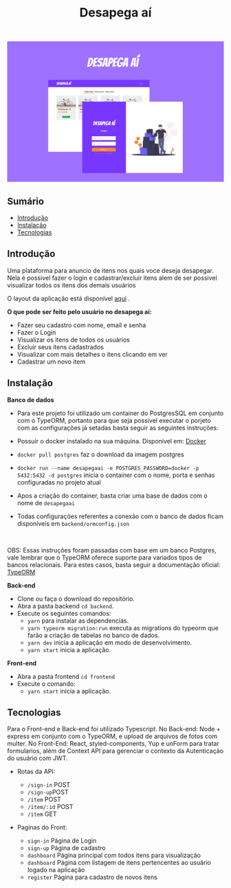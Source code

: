 <h1 align="center"> Desapega aí </h1> <br>


<p align="center">
  <img src = "images/thumbnail.png" width="700px" />
</p>

## Sumário

- [Introdução](#Introdução)
- [Instalação](#Instalação)
- [Tecnologias](#Tecnologias)


## Introdução

Uma plataforma para anuncio de itens nos quais voce deseja desapegar. Nela é possivel fazer o login e cadastrar/excluir itens alem de ser possivel visualizar todos os itens dos demais usuários


O layout da aplicação está disponível <a href="https://www.figma.com/file/JnItPZghnqeik0AZxbIX4j/desapegaai?node-id=73%3A261" >aqui<a/> .



**O que pode ser feito pelo usuário no desapega aí:**

* Fazer seu cadastro com nome, email e senha
* Fazer o Login
* Visualizar os itens de todos os usuários
* Excluir seus itens cadastrados
* Visualizar com mais detalhes o itens clicando em ver
* Cadastrar um novo item



## Instalação

**Banco de dados**

- Para este projeto foi utilizado um container do PostgresSQL em conjunto com o TypeORM, portanto para que seja possivel executar o porjeto com as configurações já setadas basta seguir as seguintes instruções:

- Possuir o docker instalado na sua máquina. Disponível em: <a href="https://www.docker.com">Docker<a/> 
- `docker pull postgres` faz o download da imagem postgres
- `docker run --name desapegaai -e POSTGRES_PASSWORD=docker -p 5432:5432 -d postgres` inicia o container com o nome, porta e senhas configuradas no projeto atual
- Apos a criação do container, basta criar uma base de dados com o nome de `desapegaai`
- Todas configurações referentes a conexão com o banco de dados ficam disponíveis em `backend/ormconfig.json`

<br/>

OBS: Essas instruções foram passadas com base em um banco Postgres, vale lembrar que o TypeORM oferece suporte para variados tipos de bancos relacionais. Para estes casos, basta seguir a documentação oficial: <a href="https://typeorm.io/">TypeORM<a/> 



**Back-end**

- Clone ou faça o download do repositório.
- Abra a pasta backend `cd backend`.
- Execute os seguintes comandos:
  - `yarn` para instalar as dependencias.
  - `yarn typeorm migration:run` executa as migrations do typeorm que farão a criação de tabelas no banco de dados.
  - `yarn dev` inicia a aplicação em modo de desenvolvimento.
  - `yarn start` inicia a aplicação.

**Front-end**

- Abra a pasta frontend `cd frontend`
- Execute o comando:
  - `yarn start` inicia a aplicação.


## Tecnologias

Para o Front-end e Back-end foi utilizado Typescript. No Back-end: Node + express em conjunto com o TypeORM, e upload de arquivos de fotos com multer. No Front-End: React, styled-components, Yup e unForm para tratar formularios, além de Context API para gerenciar o contexto da Autenticação do usuário com JWT.

- Rotas da API:
  - `/sign-in` POST
  - `/sign-up`POST
  - `/item` POST
  - `/item/:id` POST
  - `/item` GET
  
- Paginas do Front:
  - `sign-in` Página de Login
  - `sign-up` Página de cadastro
  - `dashboard` Página principal com todos itens para visualização
  - `dashboard` Página com listagem de itens pertencentes ao usuário logado na aplicação
  - `register` Página para cadastro de novos itens

